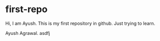 # first-repo
Hi, I am Ayush.
This is my first repository in github.
Just trying to learn.


Ayush Agrawal.
asdfj
